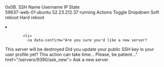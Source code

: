 0x0B. SSH
Name	Username	IP	State	
59637-web-01	ubuntu	52.23.212.37	running	
Actions Toggle Dropdown
Soft reboot
Hard reboot
          <li role="separator" class="divider"></li>

            <li>
              <a data-confirm="Are you sure you'd like a new server?
This server will be destroyed
Did you update your public SSH key in your user profile yet?
This action can take time... Please, be patient..." href="/servers/9390/ask_new"> Ask a new server
